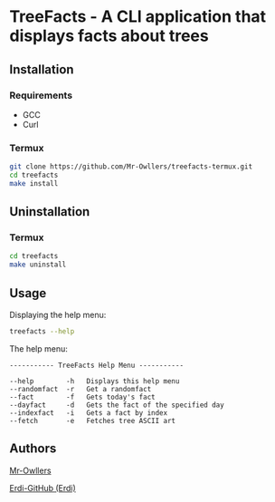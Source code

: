 # TreeFacts - A CLI application that displays facts about trees
## Installation
### Requirements
- GCC
- Curl
### Termux
```sh
git clone https://github.com/Mr-Owllers/treefacts-termux.git
cd treefacts
make install
```

## Uninstallation
### Termux
```sh
cd treefacts
make uninstall
```

## Usage
Displaying the help menu:
```sh
treefacts --help
```
The help menu:
```
----------- TreeFacts Help Menu -----------

--help        -h   Displays this help menu
--randomfact  -r   Get a randomfact
--fact        -f   Gets today's fact
--dayfact     -d   Gets the fact of the specified day
--indexfact   -i   Gets a fact by index
--fetch       -e   Fetches tree ASCII art
```
## Authors
[Mr-Owllers](https://github.com/Mr-Owllers)

[Erdi-GitHub (Erdi)](https://github.com/Erdi-GitHub)
